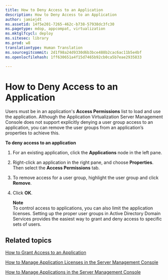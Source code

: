 ```yaml
---
title: How to Deny Access to an Application
description: How to Deny Access to an Application
author: jamiejdt
ms.assetid: 14f5e201-7265-462c-b738-57938dc3fc30
ms.pagetype: mdop, appcompat, virtualization
ms.mktglfcycl: deploy
ms.sitesec: library
ms.prod: w8
translationtype: Human Translation
ms.sourcegitcommit: 2d1f98a24d9330d6b3bce488b2cac6ac11b5e4bf
ms.openlocfilehash: 1ff630651a4f15d7465b92cb0ca5b7eae2935833

---
```



# How to Deny Access to an Application


Users must be in an application's **Access Permissions** list to load and use the application. Although the Application Virtualization Server Management Console does not support explicitly denying a user group access to an application, you can remove the user groups from an application’s properties to achieve this.

**To deny access to an application**

1.  For an existing application, click the **Applications** node in the left pane.

2.  Right-click an application in the right pane, and choose **Properties**. Then select the **Access Permissions** tab.

3.  To remove access for a user group, highlight the user group and click **Remove**.

4.  Click **OK**.

    **Note**  
    To control access to applications, you can also limit the application licenses. Setting up the proper user groups in Active Directory Domain Services provides the easiest way to grant and deny access to specific sets of users.

     

## Related topics


[How to Grant Access to an Application](how-to-grant-access-to-an-application.md)

[How to Manage Application Licenses in the Server Management Console](how-to-manage-application-licenses-in-the-server-management-console.md)

[How to Manage Applications in the Server Management Console](how-to-manage-applications-in-the-server-management-console.md)

 

 








<!--HONumber=Jun16_HO4-->


